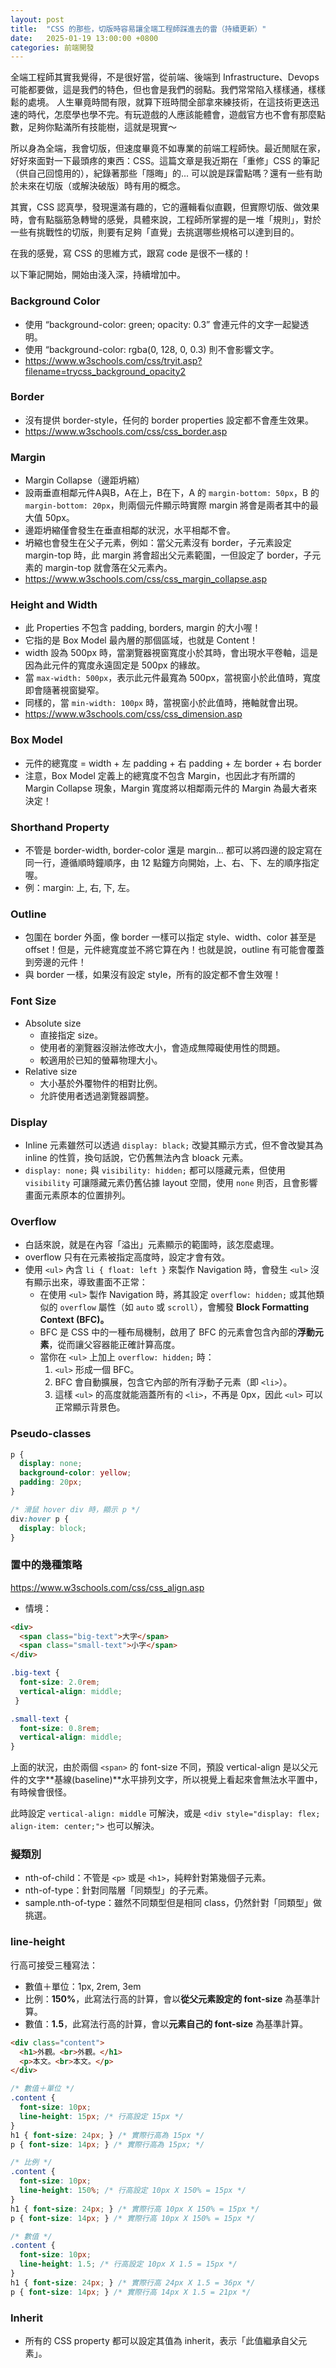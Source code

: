 ```yaml
---
layout: post
title:  "CSS 的那些，切版時容易讓全端工程師踩進去的雷（持續更新）"
date:   2025-01-19 13:00:00 +0800
categories: 前端開發
---
```


全端工程師其實我覺得，不是很好當，從前端、後端到 Infrastructure、Devops 可能都要做，這是我們的特色，但也會是我們的弱點。我們常常陷入樣樣通，樣樣鬆的處境。
人生畢竟時間有限，就算下班時間全部拿來練技術，在這技術更迭迅速的時代，怎麼學也學不完。有玩遊戲的人應該能體會，遊戲官方也不會有那麼點數，足夠你點滿所有技能樹，這就是現實～

所以身為全端，我會切版，但速度畢竟不如專業的前端工程師快。最近閒賦在家，好好來面對一下最頭疼的東西：CSS。這篇文章是我近期在「重修」CSS 的筆記（供自己回憶用的），紀錄著那些「隱晦」的... 可以說是踩雷點嗎？還有一些有助於未來在切版（或解決破版）時有用的概念。

其實，CSS 認真學，發現還滿有趣的，它的邏輯看似直觀，但實際切版、做效果時，會有點腦筋急轉彎的感覺，具體來說，工程師所掌握的是一堆「規則」，對於一些有挑戰性的切版，則要有足夠「直覺」去挑選哪些規格可以達到目的。

在我的感覺，寫 CSS 的思維方式，跟寫 code 是很不一樣的！

以下筆記開始，開始由淺入深，持續增加中。

### Background Color

- 使用 “background-color: green; opacity: 0.3” 會連元件的文字一起變透明。
- 使用 “background-color: rgba(0, 128, 0, 0.3) 則不會影響文字。
- https://www.w3schools.com/css/tryit.asp?filename=trycss_background_opacity2

### Border

- 沒有提供 border-style，任何的 border properties 設定都不會產生效果。
- https://www.w3schools.com/css/css_border.asp

### Margin

- Margin Collapse（邊距坍縮）
- 設兩垂直相鄰元件A與B，A在上，B在下，A 的 `margin-bottom: 50px`，B 的 `margin-bottom: 20px`，則兩個元件顯示時實際 margin 將會是兩者其中的最大值 50px。
- 邊距坍縮僅會發生在垂直相鄰的狀況，水平相鄰不會。
- 坍縮也會發生在父子元素，例如：當父元素沒有 border，子元素設定 margin-top 時，此 margin 將會超出父元素範圍，一但設定了 border，子元素的 margin-top 就會落在父元素內。
- https://www.w3schools.com/css/css_margin_collapse.asp

### Height and Width

- 此 Properties 不包含 padding, borders, margin 的大小喔！
- 它指的是 Box Model 最內層的那個區域，也就是 Content！
- width 設為 500px 時，當瀏覽器視窗寬度小於其時，會出現水平卷軸，這是因為此元件的寬度永遠固定是 500px 的緣故。
- 當 `max-width: 500px`，表示此元件最寬為 500px，當視窗小於此值時，寬度即會隨著視窗變窄。
- 同樣的，當 `min-width: 100px` 時，當視窗小於此值時，捲軸就會出現。
- https://www.w3schools.com/css/css_dimension.asp

### Box Model

- 元件的總寬度 = width + 左 padding + 右 padding + 左 border + 右 border
- 注意，Box Model 定義上的總寬度不包含 Margin，也因此才有所謂的 Margin Collapse 現象，Margin 寬度將以相鄰兩元件的 Margin 為最大者來決定！

### Shorthand Property

- 不管是 border-width, border-color 還是 margin… 都可以將四邊的設定寫在同一行，遵循順時鐘順序，由 12 點鐘方向開始，上、右、下、左的順序指定喔。
- 例：margin: 上, 右, 下, 左。

### Outline

- 包圍在 border 外面，像 border 一樣可以指定 style、width、color 甚至是 offset！但是，元件總寬度並不將它算在內！也就是說，outline 有可能會覆蓋到旁邊的元件！
- 與 border 一樣，如果沒有設定 style，所有的設定都不會生效喔！

### Font Size

- Absolute size
    - 直接指定 size。
    - 使用者的瀏覽器沒辦法修改大小，會造成無障礙使用性的問題。
    - 較適用於已知的螢幕物理大小。
- Relative size
    - 大小基於外覆物件的相對比例。
    - 允許使用者透過瀏覽器調整。

### Display

- Inline 元素雖然可以透過 `display: black;` 改變其顯示方式，但不會改變其為 inline 的性質，換句話說，它仍舊無法內含 bloack 元素。
- `display: none;` 與 `visibility: hidden;` 都可以隱藏元素，但使用 `visibility` 可讓隱藏元素仍舊佔據 layout 空間，使用 `none` 則否，且會影響畫面元素原本的位置排列。

### Overflow

- 白話來說，就是在內容「溢出」元素顯示的範圍時，該怎麼處理。
- overflow 只有在元素被指定高度時，設定才會有效。
- 使用 `<ul>` 內含 `li { float: left }` 來製作 Navigation 時，會發生 `<ul>` 沒有顯示出來，導致畫面不正常：
    - 在使用 `<ul>` 製作 Navigation 時，將其設定 `overflow: hidden;` 或其他類似的 `overflow` 屬性（如 `auto` 或 `scroll`），會觸發 **Block Formatting Context (BFC)。**
    - BFC 是 CSS 中的一種布局機制，啟用了 BFC 的元素會包含內部的**浮動元素**，從而讓父容器能正確計算高度。
    - 當你在 `<ul>` 上加上 `overflow: hidden;` 時：
        1. `<ul>` 形成一個 BFC。
        2. BFC 會自動擴展，包含它內部的所有浮動子元素（即 `<li>`）。
        3. 這樣 `<ul>` 的高度就能涵蓋所有的 `<li>`，不再是 0px，因此 `<ul>` 可以正常顯示背景色。

### Pseudo-classes

```css
p {
  display: none;
  background-color: yellow;
  padding: 20px;
}

/* 滑鼠 hover div 時，顯示 p */
div:hover p {
  display: block;
}
```

### 置中的幾種策略

https://www.w3schools.com/css/css_align.asp

- 情境：

```html
<div>
  <span class="big-text">大字</span>
  <span class="small-text">小字</span>
</div>
```

```css
.big-text {
  font-size: 2.0rem;
  vertical-align: middle;
 }

.small-text {
  font-size: 0.8rem;
  vertical-align: middle;
}
```

上面的狀況，由於兩個 `<span>` 的 font-size 不同，預設 vertical-align 是以父元件的文字**基線(baseline)**水平排列文字，所以視覺上看起來會無法水平置中，有時候會很怪。

此時設定 `vertical-align: middle` 可解決，或是 `<div style="display: flex; align-item: center;">` 也可以解決。

### 擬類別

- nth-of-child：不管是 `<p>` 或是 `<h1>`，純粹針對第幾個子元素。
- nth-of-type：針對同階層「同類型」的子元素。
- sample.nth-of-type：雖然不同類型但是相同 class，仍然針對「同類型」做挑選。

### line-height

行高可接受三種寫法：

- 數值＋單位：1px, 2rem, 3em
- 比例：**150%**，此寫法行高的計算，會以**從父元素設定的 font-size** 為基準計算。
- 數值：**1.5**，此寫法行高的計算，會以**元素自己的 font-size** 為基準計算。

```html
<div class="content">
  <h1>外觀。<br>外觀。</h1>
  <p>本文。<br>本文。</p>
</div>
```

```css
/* 數值＋單位 */
.content {
  font-size: 10px;
  line-height: 15px; /* 行高設定 15px */
}
h1 { font-size: 24px; } /* 實際行高為 15px */
p { font-size: 14px; } /* 實際行高為 15px; */

/* 比例 */
.content {
  font-size: 10px;
  line-height: 150%; /* 行高設定 10px X 150% = 15px */
}
h1 { font-size: 24px; } /* 實際行高 10px X 150% = 15px */
p { font-size: 14px; } /* 實際行高 10px X 150% = 15px */

/* 數值 */
.content {
  font-size: 10px;
  line-height: 1.5; /* 行高設定 10px X 1.5 = 15px */
}
h1 { font-size: 24px; } /* 實際行高 24px X 1.5 = 36px */
p { font-size: 14px; } /* 實際行高 14px X 1.5 = 21px */
```

### Inherit

- 所有的 CSS property 都可以設定其值為 inherit，表示「此值繼承自父元素」。
